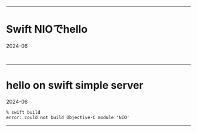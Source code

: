 


---
# Swift NIOでhello
2024-06

```


```
---
# hello on swift simple server
2024-06

```
% swift build
error: could not build Objective-C module 'NIO'
```
---

